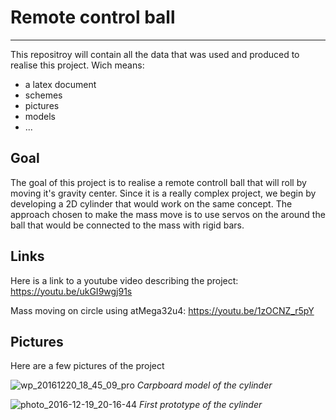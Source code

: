 # Remote control ball
------
This repositroy will contain all the data that was used and produced to realise this project. Wich means:
* a latex document
* schemes
* pictures
* models
* ...

## Goal

The goal of this project is to realise a remote controll ball that will roll by moving it's gravity center. Since it is a really complex project, we begin by developing a 2D cylinder that would work on the same concept. The approach chosen to make the mass move is to use servos on the around the ball that would be connected to the mass with rigid bars.


## Links
Here is a link to a youtube video describing the project: https://youtu.be/ukGI9wgj91s

Mass moving on circle using atMega32u4: https://youtu.be/1zOCNZ_r5pY


## Pictures
Here are a few pictures of the project

![wp_20161220_18_45_09_pro](https://cloud.githubusercontent.com/assets/17711389/23223822/5ec8fcf0-f92c-11e6-929f-96fda3b4c0c6.jpg)
*Carpboard model of the cylinder*
         
 
![photo_2016-12-19_20-16-44](https://cloud.githubusercontent.com/assets/17711389/23224038/19a97658-f92d-11e6-8920-69330bea1507.jpg)
*First prototype of the cylinder*




 
